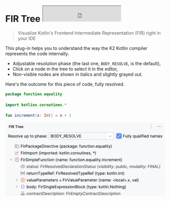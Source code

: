 # FIR Tree <iframe width="245px" height="48px" src="https://plugins.jetbrains.com/embeddable/install/23270"></iframe>

> Visualize Kotlin's Frontend Intermediate Representation (FIR) right in your IDE

This plug-in helps you to understand the way the K2 Kotlin compiler represents the code internally.

- Adjustable resolution phase (the last one, `BODY_RESOLVE`, is the default),
- Click on a node in the tree to select it in the editor,
- Non-visible nodes are shown in italics and slightly grayed out.

Here's the outcome for this piece of code, fully resolved.

```kotlin
package function.equality

import kotlinx.coroutines.*

fun increment(x: Int) = x + 1
```

![FIR tree of the code above](images/example.png)